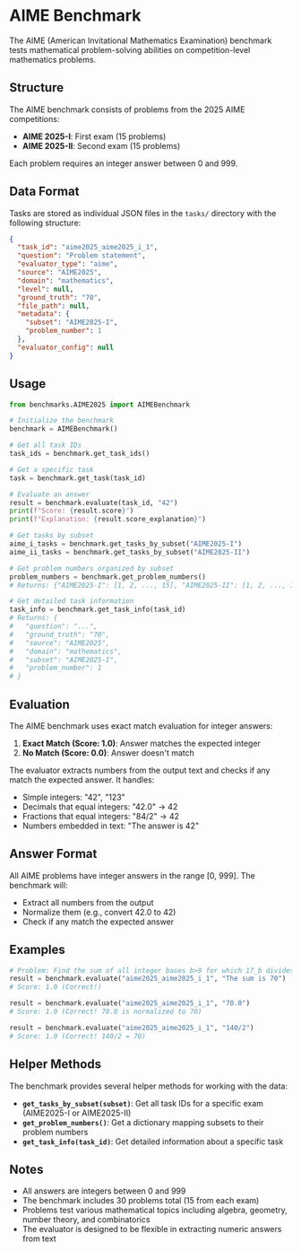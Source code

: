 # AIME Benchmark

The AIME (American Invitational Mathematics Examination) benchmark tests mathematical problem-solving abilities on competition-level mathematics problems.

## Structure

The AIME benchmark consists of problems from the 2025 AIME competitions:
- **AIME 2025-I**: First exam (15 problems)
- **AIME 2025-II**: Second exam (15 problems)

Each problem requires an integer answer between 0 and 999.

## Data Format

Tasks are stored as individual JSON files in the `tasks/` directory with the following structure:
```json
{
  "task_id": "aime2025_aime2025_i_1",
  "question": "Problem statement",
  "evaluator_type": "aime",
  "source": "AIME2025",
  "domain": "mathematics",
  "level": null,
  "ground_truth": "70",
  "file_path": null,
  "metadata": {
    "subset": "AIME2025-I",
    "problem_number": 1
  },
  "evaluator_config": null
}
```

## Usage

```python
from benchmarks.AIME2025 import AIMEBenchmark

# Initialize the benchmark
benchmark = AIMEBenchmark()

# Get all task IDs
task_ids = benchmark.get_task_ids()

# Get a specific task
task = benchmark.get_task(task_id)

# Evaluate an answer
result = benchmark.evaluate(task_id, "42")
print(f"Score: {result.score}")
print(f"Explanation: {result.score_explanation}")

# Get tasks by subset
aime_i_tasks = benchmark.get_tasks_by_subset("AIME2025-I")
aime_ii_tasks = benchmark.get_tasks_by_subset("AIME2025-II")

# Get problem numbers organized by subset
problem_numbers = benchmark.get_problem_numbers()
# Returns: {"AIME2025-I": [1, 2, ..., 15], "AIME2025-II": [1, 2, ..., 15]}

# Get detailed task information
task_info = benchmark.get_task_info(task_id)
# Returns: {
#   "question": "...",
#   "ground_truth": "70",
#   "source": "AIME2025",
#   "domain": "mathematics",
#   "subset": "AIME2025-I",
#   "problem_number": 1
# }
```

## Evaluation

The AIME benchmark uses exact match evaluation for integer answers:

1. **Exact Match (Score: 1.0)**: Answer matches the expected integer
2. **No Match (Score: 0.0)**: Answer doesn't match

The evaluator extracts numbers from the output text and checks if any match the expected answer. It handles:
- Simple integers: "42", "123"
- Decimals that equal integers: "42.0" → 42
- Fractions that equal integers: "84/2" → 42
- Numbers embedded in text: "The answer is 42"

## Answer Format

All AIME problems have integer answers in the range [0, 999]. The benchmark will:
- Extract all numbers from the output
- Normalize them (e.g., convert 42.0 to 42)
- Check if any match the expected answer

## Examples

```python
# Problem: Find the sum of all integer bases b>9 for which 17_b divides 97_b
result = benchmark.evaluate("aime2025_aime2025_i_1", "The sum is 70")
# Score: 1.0 (Correct!)

result = benchmark.evaluate("aime2025_aime2025_i_1", "70.0")
# Score: 1.0 (Correct! 70.0 is normalized to 70)

result = benchmark.evaluate("aime2025_aime2025_i_1", "140/2")
# Score: 1.0 (Correct! 140/2 = 70)
```

## Helper Methods

The benchmark provides several helper methods for working with the data:

- **`get_tasks_by_subset(subset)`**: Get all task IDs for a specific exam (AIME2025-I or AIME2025-II)
- **`get_problem_numbers()`**: Get a dictionary mapping subsets to their problem numbers
- **`get_task_info(task_id)`**: Get detailed information about a specific task

## Notes

- All answers are integers between 0 and 999
- The benchmark includes 30 problems total (15 from each exam)
- Problems test various mathematical topics including algebra, geometry, number theory, and combinatorics
- The evaluator is designed to be flexible in extracting numeric answers from text 